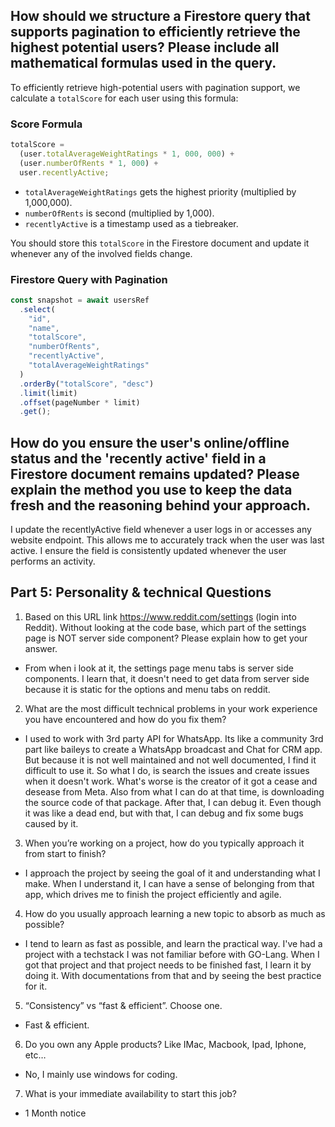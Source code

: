 ## How should we structure a Firestore query that supports pagination to efficiently retrieve the highest potential users? Please include all mathematical formulas used in the query.

To efficiently retrieve high-potential users with pagination support, we calculate a `totalScore` for each user using this formula:

### **Score Formula**

```js
totalScore =
  (user.totalAverageWeightRatings * 1, 000, 000) +
  (user.numberOfRents * 1, 000) +
  user.recentlyActive;
```

- `totalAverageWeightRatings` gets the highest priority (multiplied by 1,000,000).
- `numberOfRents` is second (multiplied by 1,000).
- `recentlyActive` is a timestamp used as a tiebreaker.

You should store this `totalScore` in the Firestore document and update it whenever any of the involved fields change.

### **Firestore Query with Pagination**

```js
const snapshot = await usersRef
  .select(
    "id",
    "name",
    "totalScore",
    "numberOfRents",
    "recentlyActive",
    "totalAverageWeightRatings"
  )
  .orderBy("totalScore", "desc")
  .limit(limit)
  .offset(pageNumber * limit)
  .get();
```

## How do you ensure the user's online/offline status and the 'recently active' field in a Firestore document remains updated? Please explain the method you use to keep the data fresh and the reasoning behind your approach.

I update the recentlyActive field whenever a user logs in or accesses any website endpoint. This allows me to accurately track when the user was last active. I ensure the field is consistently updated whenever the user performs an activity.

## Part 5: Personality & technical Questions

1. Based on this URL link https://www.reddit.com/settings (login into Reddit). Without looking at the code base, which part of the settings page is NOT server side component? Please explain how to get your answer.

- From when i look at it, the settings page menu tabs is server side components. I learn that, it doesn't need to get data from server side because it is static for the options and menu tabs on reddit.

2. What are the most difficult technical problems in your work experience you have encountered and how do you fix them?

- I used to work with 3rd party API for WhatsApp. Its like a community 3rd part like baileys to create a WhatsApp broadcast and Chat for CRM app. But because it is not well maintained and not well documented, I find it difficult to use it. So what I do, is search the issues and create issues when it doesn't work. What's worse is the creator of it got a cease and desease from Meta. Also from what I can do at that time, is downloading the source code of that package. After that, I can debug it. Even though it was like a dead end, but with that, I can debug and fix some bugs caused by it.

3. When you’re working on a project, how do you typically approach it from start to finish?

- I approach the project by seeing the goal of it and understanding what I make. When I understand it, I can have a sense of belonging from that app, which drives me to finish the project efficiently and agile.

4. How do you usually approach learning a new topic to absorb as much as possible?

- I tend to learn as fast as possible, and learn the practical way. I've had a project with a techstack I was not familiar before with GO-Lang. When I got that project and that project needs to be finished fast, I learn it by doing it. With documentations from that and by seeing the best practice for it.

5. “Consistency” vs “fast & efficient”. Choose one.

- Fast & efficient.

6. Do you own any Apple products? Like IMac, Macbook, Ipad, Iphone, etc…

- No, I mainly use windows for coding.

7. What is your immediate availability to start this job?

- 1 Month notice
